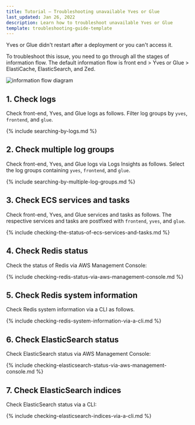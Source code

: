 ```yaml
---
title: Tutorial — Troubleshooting unavailable Yves or Glue
last_updated: Jan 26, 2022
description: Learn how to troubleshoot unavailable Yves or Glue
template: troubleshooting-guide-template
---
```

Yves or Glue didn't restart after a deployment or you can't access it.

To troubleshoot this issue, you need to go through all the stages of information flow. The default information flow is front end > Yves or Glue > ElastiCache, ElasticSearch, and Zed.

![information flow diagram](https://spryker.s3.eu-central-1.amazonaws.com/cloud-docs/_includes/informatin-flow-diagram.png)

## 1. Check logs

Check front-end, Yves, and Glue logs as follows. Filter log groups by `yves`, `frontend`, and `glue`.

{% include searching-by-logs.md %} <!-- To edit, see /_includes/searching-by-logs.md -->

## 2. Check multiple log groups

Check front-end, Yves, and Glue logs via Logs Insights as follows. Select the log groups containing `yves`, `frontend`, and `glue`.

{% include searching-by-multiple-log-groups.md %} <!-- To edit, see /_includes/searching-by-multiple-log-groups.md -->

## 3. Check ECS services and tasks

Check front-end, Yves, and Glue services and tasks as follows. The respective services and tasks are postfixed with `frontend`, `yves`, and `glue`.

{% include checking-the-status-of-ecs-services-and-tasks.md %} <!-- To edit, see /_includes/checking-the-status-of-ecs-services-and-tasks.md -->

## 4. Check Redis status

Check the status of Redis via AWS Management Console:

{% include checking-redis-status-via-aws-management-console.md %} <!-- To edit, see /_includes/checking-redis-status-via-aws-managemet-console.md -->


## 5. Check Redis system information

Check Redis system information via a CLI as follows.

{% include checking-redis-system-information-via-a-cli.md %}  <!-- To edit, see /_includes/checking-redis-system-information-via-a-cli.md -->

## 6. Check ElasticSearch status

Check ElasticSearch status via AWS Management Console:

{% include checking-elasticsearch-status-via-aws-management-console.md %} <!-- To edit, see /_includes/checking-elasticsearch-status-via-aws-management-console.md -->

## 7. Check ElasticSearch indices

Check ElasticSearch status via a CLI:

{% include checking-elasticsearch-indices-via-a-cli.md %} <!-- To edit, see /_includes/checking-elasticsearch-indices-via-a-cli.md -->
